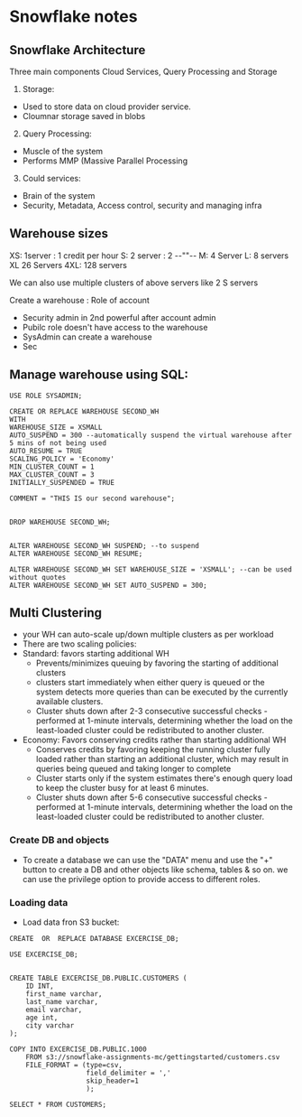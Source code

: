 # Snowflake notes 

## Snowflake Architecture
Three main components Cloud Services, Query Processing and Storage

1. Storage: 
- Used to store data on cloud provider service.
- Cloumnar storage saved in blobs
2. Query Processing:
- Muscle of the system
- Performs MMP (Massive Parallel Processing
3. Could services:
- Brain of the system
- Security, Metadata, Access control, security and managing infra

## Warehouse sizes
XS: 1server  : 1 credit per hour 
S: 2 server : 2 --""--
M: 4 Server
L: 8 servers
XL 26 Servers
4XL: 128 servers

We can also use multiple clusters of above servers like 2 S servers 

Create a warehouse : 
Role of account 
- Security admin in 2nd powerful after account admin
- Pubilc role doesn't have access to the warehouse
- SysAdmin can create a warehouse
- Sec

## Manage warehouse using SQL:
```
USE ROLE SYSADMIN;

CREATE OR REPLACE WAREHOUSE SECOND_WH
WITH 
WAREHOUSE_SIZE = XSMALL
AUTO_SUSPEND = 300 --automatically suspend the virtual warehouse after 5 mins of not being used
AUTO_RESUME = TRUE
SCALING_POLICY = 'Economy' 
MIN_CLUSTER_COUNT = 1
MAX_CLUSTER_COUNT = 3
INITIALLY_SUSPENDED = TRUE

COMMENT = "THIS IS our second warehouse";


DROP WAREHOUSE SECOND_WH;


ALTER WAREHOUSE SECOND_WH SUSPEND; --to suspend
ALTER WAREHOUSE SECOND_WH RESUME;

ALTER WAREHOUSE SECOND_WH SET WAREHOUSE_SIZE = 'XSMALL'; --can be used without quotes
ALTER WAREHOUSE SECOND_WH SET AUTO_SUSPEND = 300; 
```

## Multi Clustering 
 - your WH can auto-scale up/down multiple clusters as per workload
 -  There are two scaling policies:
   - Standard: favors starting additional WH
     - Prevents/minimizes queuing by favoring the starting of additional clusters
     - clusters start immediately when either query is queued or the system detects more queries than can be executed by the currently available clusters.
     - Cluster shuts down after 2-3 consecutive successful checks - performed at 1-minute intervals, determining whether the load on the least-loaded cluster could be redistributed to another cluster.  
   - Economy: Favors conserving credits rather than starting additional WH
     - Conserves credits by favoring keeping the running cluster fully loaded rather than starting an additional cluster, which may result in queries being queued and taking longer to complete
     - Cluster starts only if the system estimates there's enough query load to keep the cluster busy for at least 6 minutes.
     - Cluster shuts down after 5-6 consecutive successful checks - performed at 1-minute intervals, determining whether the load on the least-loaded cluster could be redistributed to another cluster.  
### Create DB and objects
- To create a database we can use the "DATA" menu and use the "+" button to create a DB and other objects like schema, tables & so on. we can use the privilege option to provide access to different roles.

### Loading data
- Load data fron S3 bucket:
```
CREATE  OR  REPLACE DATABASE EXCERCISE_DB;

USE EXCERCISE_DB;


CREATE TABLE EXCERCISE_DB.PUBLIC.CUSTOMERS (
    ID INT,
    first_name varchar,
    last_name varchar,
    email varchar,
    age int,
    city varchar
);

COPY INTO EXCERCISE_DB.PUBLIC.1000
    FROM s3://snowflake-assignments-mc/gettingstarted/customers.csv
    FILE_FORMAT = (type=csv,
                   field_delimiter = ','
                   skip_header=1
                   );

SELECT * FROM CUSTOMERS;
```





